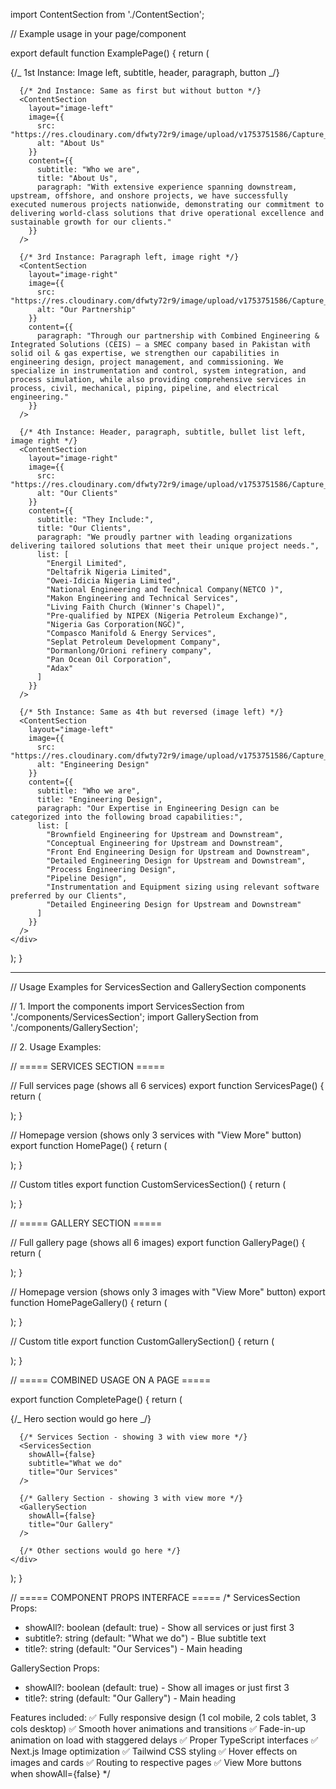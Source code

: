 import ContentSection from './ContentSection';

// Example usage in your page/component

export default function ExamplePage() {
return (

<div>
{/_ 1st Instance: Image left, subtitle, header, paragraph, button _/}
<ContentSection
layout="image-left"
image={{
          src: "https://res.cloudinary.com/dfwty72r9/image/upload/v1753751586/Capture_andymf.png",
          alt: "About Us"
        }}
content={{
          subtitle: "Who we are",
          title: "About Us",
          paragraph: "Absolute Project Solution (Aprosol) Company Nigeria Limited, incorporated in 2003, is a trusted provider of comprehensive Engineering, Procurement, Project Management, Manpower Supply, Installation & Construction (EPC), and Commissioning services to the Oil & Gas industry and industrial infrastructure clients across Nigeria.",
          button: {
            text: "Read More",
            href: "/about"
          }
        }}
/>

      {/* 2nd Instance: Same as first but without button */}
      <ContentSection
        layout="image-left"
        image={{
          src: "https://res.cloudinary.com/dfwty72r9/image/upload/v1753751586/Capture_andymf.png",
          alt: "About Us"
        }}
        content={{
          subtitle: "Who we are",
          title: "About Us",
          paragraph: "With extensive experience spanning downstream, upstream, offshore, and onshore projects, we have successfully executed numerous projects nationwide, demonstrating our commitment to delivering world-class solutions that drive operational excellence and sustainable growth for our clients."
        }}
      />

      {/* 3rd Instance: Paragraph left, image right */}
      <ContentSection
        layout="image-right"
        image={{
          src: "https://res.cloudinary.com/dfwty72r9/image/upload/v1753751586/Capture_andymf.png",
          alt: "Our Partnership"
        }}
        content={{
          paragraph: "Through our partnership with Combined Engineering & Integrated Solutions (CEIS) — a SMEC company based in Pakistan with solid oil & gas expertise, we strengthen our capabilities in engineering design, project management, and commissioning. We specialize in instrumentation and control, system integration, and process simulation, while also providing comprehensive services in process, civil, mechanical, piping, pipeline, and electrical engineering."
        }}
      />

      {/* 4th Instance: Header, paragraph, subtitle, bullet list left, image right */}
      <ContentSection
        layout="image-right"
        image={{
          src: "https://res.cloudinary.com/dfwty72r9/image/upload/v1753751586/Capture_andymf.png",
          alt: "Our Clients"
        }}
        content={{
          subtitle: "They Include:",
          title: "Our Clients",
          paragraph: "We proudly partner with leading organizations delivering tailored solutions that meet their unique project needs.",
          list: [
            "Energil Limited",
            "Deltafrik Nigeria Limited",
            "Owei-Idicia Nigeria Limited",
            "National Engineering and Technical Company(NETCO )",
            "Makon Engineering and Technical Services",
            "Living Faith Church (Winner's Chapel)",
            "Pre-qualified by NIPEX (Nigeria Petroleum Exchange)",
            "Nigeria Gas Corporation(NGC)",
            "Compasco Manifold & Energy Services",
            "Seplat Petroleum Development Company",
            "Dormanlong/Orioni refinery company",
            "Pan Ocean Oil Corporation",
            "Adax"
          ]
        }}
      />

      {/* 5th Instance: Same as 4th but reversed (image left) */}
      <ContentSection
        layout="image-left"
        image={{
          src: "https://res.cloudinary.com/dfwty72r9/image/upload/v1753751586/Capture_andymf.png",
          alt: "Engineering Design"
        }}
        content={{
          subtitle: "Who we are",
          title: "Engineering Design",
          paragraph: "Our Expertise in Engineering Design can be categorized into the following broad capabilities:",
          list: [
            "Brownfield Engineering for Upstream and Downstream",
            "Conceptual Engineering for Upstream and Downstream",
            "Front End Engineering Design for Upstream and Downstream",
            "Detailed Engineering Design for Upstream and Downstream",
            "Process Engineering Design",
            "Pipeline Design",
            "Instrumentation and Equipment sizing using relevant software preferred by our Clients",
            "Detailed Engineering Design for Upstream and Downstream"
          ]
        }}
      />
    </div>

);
}

---

<!-- CallToActionSection Component -->

<CallToActionSection 
        title="We provide complete engineering, procurement, project management, construction, and commissioning services for Nigeria's Oil & Gas and industrial projects delivered safely, efficiently, and to global standards."
        buttonText="Contact"
        buttonHref="/contact"
        backgroundImage="https://res.cloudinary.com/dfwty72r9/image/upload/v1752528150/alex-waldbrand-oRIQHQCg3fw-unsplash_pfex67.jpg"
      />

// Usage Examples for ServicesSection and GallerySection components

// 1. Import the components
import ServicesSection from './components/ServicesSection';
import GallerySection from './components/GallerySection';

// 2. Usage Examples:

// ===== SERVICES SECTION =====

// Full services page (shows all 6 services)
export function ServicesPage() {
return (
<div>
<ServicesSection 
        showAll={true}
        subtitle="What we do"
        title="Our Services"
      />
</div>
);
}

// Homepage version (shows only 3 services with "View More" button)
export function HomePage() {
return (
<div>
<ServicesSection 
        showAll={false}
        subtitle="What we do"
        title="Our Services"
      />
</div>
);
}

// Custom titles
export function CustomServicesSection() {
return (
<div>
<ServicesSection 
        showAll={true}
        subtitle="Our Expertise"
        title="Professional Services"
      />
</div>
);
}

// ===== GALLERY SECTION =====

// Full gallery page (shows all 6 images)
export function GalleryPage() {
return (
<div>
<GallerySection 
        showAll={true}
        title="Our Gallery"
      />
</div>
);
}

// Homepage version (shows only 3 images with "View More" button)
export function HomePageGallery() {
return (
<div>
<GallerySection 
        showAll={false}
        title="Our Gallery"
      />
</div>
);
}

// Custom title
export function CustomGallerySection() {
return (
<div>
<GallerySection 
        showAll={true}
        title="Project Showcase"
      />
</div>
);
}

// ===== COMBINED USAGE ON A PAGE =====

export function CompletePage() {
return (
<div>
{/_ Hero section would go here _/}

      {/* Services Section - showing 3 with view more */}
      <ServicesSection
        showAll={false}
        subtitle="What we do"
        title="Our Services"
      />

      {/* Gallery Section - showing 3 with view more */}
      <GallerySection
        showAll={false}
        title="Our Gallery"
      />

      {/* Other sections would go here */}
    </div>

);
}

// ===== COMPONENT PROPS INTERFACE =====
/\*
ServicesSection Props:

- showAll?: boolean (default: true) - Show all services or just first 3
- subtitle?: string (default: "What we do") - Blue subtitle text
- title?: string (default: "Our Services") - Main heading

GallerySection Props:

- showAll?: boolean (default: true) - Show all images or just first 3
- title?: string (default: "Our Gallery") - Main heading

Features included:
✅ Fully responsive design (1 col mobile, 2 cols tablet, 3 cols desktop)
✅ Smooth hover animations and transitions
✅ Fade-in-up animation on load with staggered delays
✅ Proper TypeScript interfaces
✅ Next.js Image optimization
✅ Tailwind CSS styling
✅ Hover effects on images and cards
✅ Routing to respective pages
✅ View More buttons when showAll={false}
\*/
